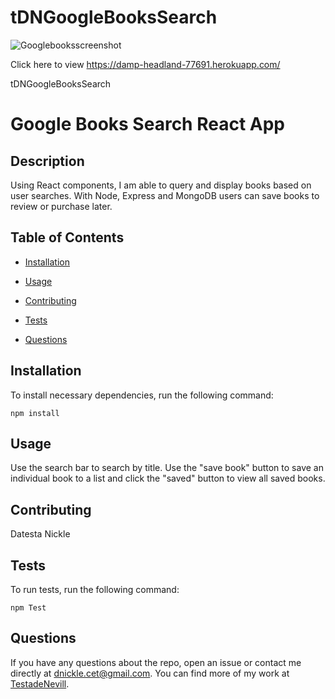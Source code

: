 # tDNGoogleBooksSearch

![Googlebooksscreenshot](https://user-images.githubusercontent.com/64296826/98030866-a8182800-1ddf-11eb-9d54-159b7bb17e45.PNG)

Click here to view https://damp-headland-77691.herokuapp.com/

tDNGoogleBooksSearch

# Google Books Search React App

## Description

Using React components, I am able to query and display books based on user searches. With Node, Express and MongoDB users can save books to review or purchase later.

## Table of Contents

- [Installation](#installation)

- [Usage](#usage)

- [Contributing](#contributing)

- [Tests](#tests)

- [Questions](#questions)

## Installation

To install necessary dependencies, run the following command:

```
npm install
```

## Usage

Use the search bar to search by title. Use the "save book" button to save an individual book to a list and click the "saved" button to view all saved books.

## Contributing

Datesta Nickle

## Tests

To run tests, run the following command:

```
npm Test

```

## Questions

If you have any questions about the repo, open an issue or contact me directly at dnickle.cet@gmail.com. You can find more of my work at [TestadeNevill](https://github.com/TestadeNevill/).
